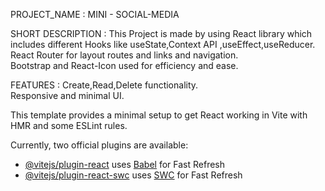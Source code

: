 PROJECT_NAME : MINI - SOCIAL-MEDIA

SHORT DESCRIPTION : This Project is made by using React library which includes different Hooks like useState,Context API ,useEffect,useReducer.
<br>
React Router for layout routes and links and navigation.
<br>
Bootstrap and React-Icon used for efficiency and ease.

FEATURES : Create,Read,Delete functionality.<br>
           Responsive and minimal UI.
           
           
           

This template provides a minimal setup to get React working in Vite with HMR and some ESLint rules.

Currently, two official plugins are available:

- [@vitejs/plugin-react](https://github.com/vitejs/vite-plugin-react/blob/main/packages/plugin-react/README.md) uses [Babel](https://babeljs.io/) for Fast Refresh
- [@vitejs/plugin-react-swc](https://github.com/vitejs/vite-plugin-react-swc) uses [SWC](https://swc.rs/) for Fast Refresh
